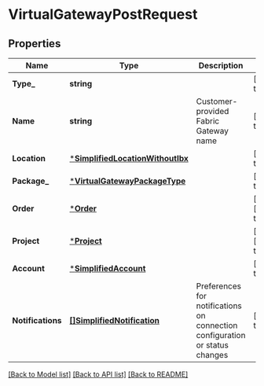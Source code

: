 # VirtualGatewayPostRequest

## Properties
Name | Type | Description | Notes
------------ | ------------- | ------------- | -------------
**Type_** | **string** |  | [default to null]
**Name** | **string** | Customer-provided Fabric Gateway name | [default to null]
**Location** | [***SimplifiedLocationWithoutIbx**](SimplifiedLocationWithoutIBX.md) |  | [default to null]
**Package_** | [***VirtualGatewayPackageType**](VirtualGatewayPackageType.md) |  | [default to null]
**Order** | [***Order**](Order.md) |  | [optional] [default to null]
**Project** | [***Project**](Project.md) |  | [optional] [default to null]
**Account** | [***SimplifiedAccount**](SimplifiedAccount.md) |  | [default to null]
**Notifications** | [**[]SimplifiedNotification**](SimplifiedNotification.md) | Preferences for notifications on connection configuration or status changes | [default to null]

[[Back to Model list]](../README.md#documentation-for-models) [[Back to API list]](../README.md#documentation-for-api-endpoints) [[Back to README]](../README.md)

